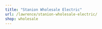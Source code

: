```yaml
---
title: "Stanion Wholesale Electric"
url: /lawrence/stanion-wholesale-electric/
shop: wholesale
---
```

